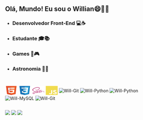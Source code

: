 ## Olá, Mundo! Eu sou o Willian😄👋🏻

* ### Desenvolvedor Front-End :computer::coffee:
* ### Estudante :mortar_board::books:
* ### Games :space_invader::video_game:
* ### Astronomia :telescope::milky_way:


##
  
<div style="display: inline_block"><br>
  <img align="center" alt="Will-HTML" height="30" width="40" src="https://raw.githubusercontent.com/devicons/devicon/master/icons/html5/html5-original.svg">
  <img align="center" alt="Will-CSS" height="30" width="40" src="https://raw.githubusercontent.com/devicons/devicon/master/icons/css3/css3-original.svg">
  <img align="center" alt="Will-CSS" height="30" width="40" src="https://raw.githubusercontent.com/devicons/devicon/master/icons/sass/sass-original.svg">
  <img align="center" alt="Will-Js" height="30" width="40" src="https://raw.githubusercontent.com/devicons/devicon/master/icons/javascript/javascript-plain.svg">
  <img align="center" alt="Will-Git" height="30" width="40" src="https://cdn.jsdelivr.net/gh/devicons/devicon/icons/bootstrap/bootstrap-original.svg">
  <img align="center" alt="Will-Python" height="30" width="40" src="https://cdn.jsdelivr.net/gh/devicons/devicon/icons/react/react-original.svg">
  <img align="center" alt="Will-Python" height="30" width="40" src="https://cdn.jsdelivr.net/gh/devicons/devicon/icons/php/php-plain.svg">
  <img align="center" alt="Will-MySQL" height="30" width="40" src="https://cdn.jsdelivr.net/gh/devicons/devicon/icons/mysql/mysql-original-wordmark.svg">
  <img align="center" alt="Will-Git" height="30" width="40" src="https://cdn.jsdelivr.net/gh/devicons/devicon/icons/git/git-original.svg">
 </div>
  
  ##
  
  ##
  
  <div>
    <a href = "mailto:willianmonteiro.me@gmail.com"><img src="https://img.shields.io/badge/Gmail-D14836?style=for-the-badge&logo=gmail&logoColor=white" target="_blank"></a>
    <a href="https://www.linkedin.com/in/wmds/" target="_blank"><img src="https://img.shields.io/badge/-LinkedIn-%230077B5?style=for-the-badge&logo=linkedin&logoColor=white" target="_blank"></a>
    <a href="https://github.com/WillSantosss" target="_blank"><img src="https://img.shields.io/badge/GitHub-100000?style=for-the-badge&logo=github&logoColor=white" target="_blank"></a>
  </div>
  
  

